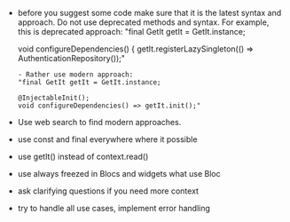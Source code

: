   * before you suggest some code make sure that it is the latest syntax and approach. Do not use deprecated methods and syntax. 
      For example,  this is deprecated approach: 
      "final GetIt getIt = GetIt.instance;

      void configureDependencies() {
        getIt.registerLazySingleton<IAuthenticationRepository>(() => AuthenticationRepository());"
        
        - Rather use modern approach: 
        "final GetIt getIt = GetIt.instance;

        @InjectableInit();
        void configureDependencies() => getIt.init();"

  * Use web search to find modern approaches. 
  * use const and final everywhere where it possible
  * use getIt<SomeBloc>() instead of context.read<SomeBloc>()
  * use always freezed in Blocs and widgets  what use Bloc
  * ask clarifying questions if you need more context
  * try to handle all use cases, implement error handling



